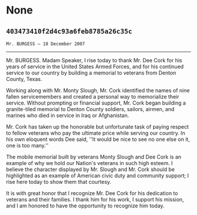 # None
## `403473410f2d4c93a6feb8785a26c35c`
`Mr. BURGESS — 18 December 2007`

---


Mr. BURGESS. Madam Speaker, I rise today to thank Mr. Dee Cork for 
his years of service in the United States Armed Forces, and for his 
continued service to our country by building a memorial to veterans 
from Denton County, Texas.

Working along with Mr. Monty Slough, Mr. Cork identified the names of 
nine fallen servicemembers and created a personal way to memorialize 
their service. Without prompting or financial support, Mr. Cork began 
building a granite-tiled memorial to Denton County soldiers, sailors, 
airmen, and marines who died in service in Iraq or Afghanistan.

Mr. Cork has taken up the honorable but unfortunate task of paying 
respect to fellow veterans who pay the ultimate price while serving our 
country. In his own eloquent words Dee said, ''It would be nice to see 
no one else on it, one is too many.''

The mobile memorial built by veterans Monty Slough and Dee Cork is an 
example of why we hold our Nation's veterans in such high esteem. I 
believe the character displayed by Mr. Slough and Mr. Cork should be 
highlighted as an example of American civic duty and community support; 
I rise here today to show them that courtesy.

It is with great honor that I recognize Mr. Dee Cork for his 
dedication to veterans and their families. I thank him for his work, I 
support his mission, and I am honored to have the opportunity to 
recognize him today.
